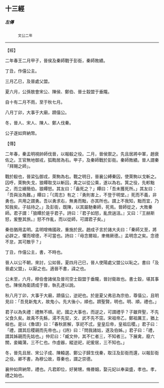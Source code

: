 

## 十三經

##### 左傳
　　　`文公二年`

* * *

【經】

二年春王二月甲子，晉侯及秦師戰于彭衙，秦師敗績。

丁丑，作僖公主。

三月乙巳，及晉處父盟。

夏六月，公孫敖會宋公、陳侯、鄭伯、晉士縠盟于垂隴。

自十有二月不雨，至于秋七月。

八月丁卯，大事于大廟，躋僖公。

冬，晉人、宋人、陳人、鄭人伐秦。

公子遂如齊納幣。

【傳】

二年春，秦孟明視帥師伐晉，以報殽之役。二月，晉侯禦之。先且居將中軍，趙衰佐之。王官無地御戎，狐鞫居為右。甲子，及秦師戰於彭衙。秦師敗績。晉人謂秦「拜賜之師」。

戰於殽也，晉梁弘御戎，萊駒為右。戰之明日，晉襄公縛秦囚，使萊駒以戈斬之。囚呼，萊駒失戈，狼瞫取戈以斬囚，禽之以從公乘，遂以為右。箕之役，先軫黜之，而立續簡伯。狼瞫怒。其友曰：「盍死之？」瞫曰：「吾未獲死所。」其友曰：「吾與汝為難。」瞫曰；「《周志》有之：『勇則害上，不登于明堂。』死而不義，非勇也。共用之謂勇。吾以勇求右，無勇而黜，亦其所也。謂上不我知，黜而宜，乃知我矣。子姑待之。」及彭衙，既陳，以其屬馳秦師，死焉。晉師從之，大敗秦師。君子謂：「狼瞫於是乎君子。詩曰：『君子如怒，亂庶遄沮。』又曰：『王赫斯怒，爰整其旅。』怒不作亂，而以從師，可謂君子矣。」

秦伯猶用孟明。孟明增脩國政，重施於民。趙成子言於諸大夫曰：「秦師又至，將必辟之，懼而增德，不可當也。詩曰：『毋念爾祖，聿脩厥德。』孟明念之矣。念德不怠，其可敵乎？」

丁丑，作僖公主，書，不時也。

晉人以公不朝，來討，公如晉。夏四月己巳，晉人使陽處父盟公以恥之。書曰「及晉處父盟」，以厭之也。適晉不書，諱之也。

公未至，六月，穆伯會諸侯及晉司空士縠盟于垂隴，晉討衛故也。書士縠，堪其事也。陳侯為衛請成于晉，執孔達以說。

秋八月丁卯，大事于大廟，躋僖公，逆祀也。於是夏父弗忌為宗伯，尊僖公，且明見曰：「吾見新鬼大，故鬼小。先大後小，順也。躋聖賢，明也。明、順，禮也。」

君子以為失禮：禮無不順。祀，國之大事也，而逆之，可謂禮乎？子雖齊聖，不先父食久矣。故禹不先鯀，湯不先契，文、武不先不窋。宋祖帝乙，鄭祖厲王，猶上祖也。是以《魯頌》曰：「春秋匪解，享祀不忒，皇皇后帝，皇祖后稷。」君子曰：「禮，謂其后稷親而先帝也。」《詩》曰：「問我諸姑，遂及伯姊。」君子曰：「禮，謂其姊親而先姑也。」仲尼曰：「臧文仲，其不仁者三，不知者三。下展禽，廢六關，妾織蒲，三不仁也。作虛器，縱逆祀，祀爰居，三不知也。」

冬，晉先且居、宋公子成、陳轅選、鄭公子歸生伐秦，取汪及彭衙而還，以報彭衙之役。卿不書，為穆公故，尊秦也，謂之崇德。

襄仲如齊納幣，禮也。凡君即位，好舅甥，脩昬姻，娶元妃以奉粢盛，孝也。孝，禮之始也。

* * *

